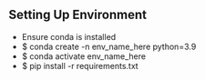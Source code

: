 ## Setting Up Environment
- Ensure conda is installed
- $ conda create -n env_name_here python=3.9
- $ conda activate env_name_here
- $ pip install -r requirements.txt

